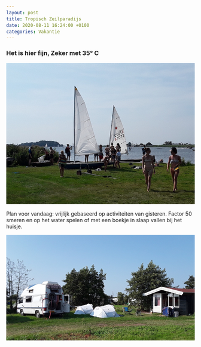 ```yaml
---
layout: post
title: Tropisch Zeilparadijs
date: 2020-08-11 16:24:00 +0100
categories: Vakantie
---
```


### Het is hier fijn, Zeker met 35° C

![flapperhuis](../assets/flapperhuis.jpg)  

Plan voor vandaag: vrijlijk gebaseerd op activiteiten van gisteren. Factor 50 smeren en op het water spelen of met een boekje in slaap vallen bij het huisje.

![campingflapper](../assets/campingflapper.jpg)
